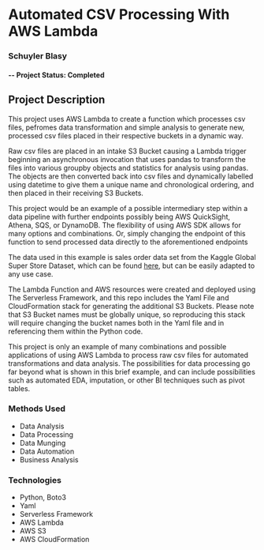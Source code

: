 # Automated CSV Processing With AWS Lambda
### Schuyler Blasy

#### -- Project Status: Completed

## Project Description
This project uses AWS Lambda to create a function which processes csv files, pefromes data transformation and simple analysis to generate new, processed csv files placed in their respective buckets in a dynamic way.

Raw csv files are placed in an intake S3 Bucket causing a Lambda trigger beginning an asynchronous invocation that uses pandas to transform the files into various groupby objects and statistics for analysis using pandas. The objects are then converted back into csv files and dynamically labelled using datetime to give them a unique name and chronological ordering, and then placed in their receiving S3 Buckets. 

This project would be an example of a possible intermediary step within a data pipeline with further endpoints possibly being AWS QuickSight, Athena, SQS, or DynamoDB. The flexibility of using AWS SDK allows for many options and combinations. Or, simply changing the endpoint of this function to send processed data directly to the aforementioned endpoints

The data used in this example is sales order data set from the Kaggle Global Super Store Dataset, which can be found [here](https://www.kaggle.com/apoorvaappz/global-super-store-dataset), but can be easily adapted to any use case. 

The Lambda Function and AWS resources were created and deployed using The Serverless Framework, and this repo includes the Yaml File and CloudFormation stack for generating the additional S3 Buckets. Please note that S3 Bucket names must be globally unique, so reproducing this stack will require changing the bucket names both in the Yaml file and in referencing them within the Python code. 

This project is only an example of many combinations and possible applications of using AWS Lambda to process raw csv files for automated transformations and data analysis. The possibilities for data processing go far beyond what is shown in this brief example, and can include possibilities such as automated EDA, imputation, or other BI techniques such as pivot tables. 



### Methods Used
* Data Analysis
* Data Processing
* Data Munging
* Data Automation
* Business Analysis


### Technologies
* Python, Boto3
* Yaml
* Serverless Framework
* AWS Lambda
* AWS S3
* AWS CloudFormation


